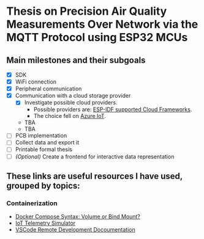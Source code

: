 # Thesis on Precision Air Quality Measurements Over Network via the MQTT Protocol using ESP32 MCUs

## Main milestones and their subgoals

- [x] SDK
- [x] WiFi connection
- [x] Peripheral communication
- [x] Communication with a cloud storage provider
  - [x] Investigate possible cloud providers.
    - Possible providers are: [ESP-IDF supported Cloud Frameworks](https://docs.espressif.com/projects/esp-idf/en/v4.4/esp32/libraries-and-frameworks/cloud-frameworks.html).
    - The choice fell on [Azure IoT](https://azure.microsoft.com/en-us/overview/iot/).
  - TBA
  - TBA
- [ ] PCB implementation
- [ ] Collect data and export it
- [ ] Printable formal thesis
- [ ] *(Optional)* Create a frontend for interactive data representation  

## These links are useful resources I have used, grouped by topics:

### Containerization

- [Docker Compose Syntax: Volume or Bind Mount?](https://maximorlov.com/docker-compose-syntax-volume-or-bind-mount/)
- [IoT Telemetry Simulator](https://github.com/azure-samples/iot-telemetry-simulator/tree/master/)
- [VSCode Remote Development Docoumentation](https://code.visualstudio.com/api/advanced-topics/remote-extensions#architecture-and-extension-types)
